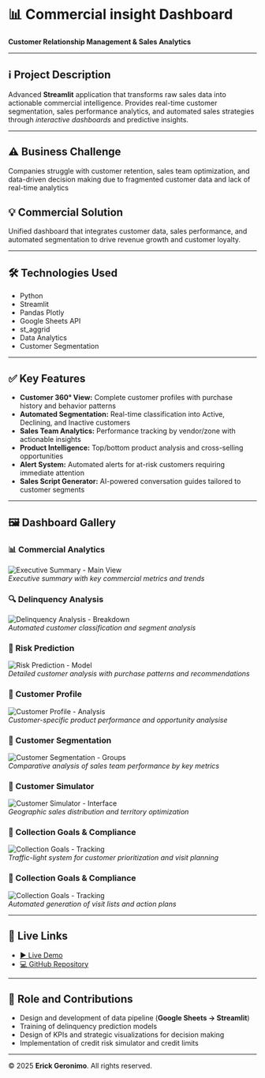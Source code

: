 # 📊 Commercial insight Dashboard

**Customer Relationship Management & Sales Analytics**

---

## ℹ️ Project Description
Advanced **Streamlit** application that transforms raw sales data into actionable commercial intelligence. Provides real-time customer segmentation, sales performance analytics, and automated sales strategies through *interactive dashboards* and predictive insights.

---

## ⚠️ Business Challenge
Companies struggle with customer retention, sales team optimization, and data-driven decision making due to fragmented customer data and lack of real-time analytics

## 💡 Commercial Solution
Unified dashboard that integrates customer data, sales performance, and automated segmentation to drive revenue growth and customer loyalty.

---

## 🛠️ Technologies Used
- Python
- Streamlit
- Pandas Plotly
- Google Sheets API
- st_aggrid
- Data Analytics
- Customer Segmentation

---

## ✅ Key Features
- **Customer 360° View:** Complete customer profiles with purchase history and behavior patterns
- **Automated Segmentation:** Real-time classification into Active, Declining, and Inactive customers  
- **Sales Team Analytics:** Performance tracking by vendor/zone with actionable insights
- **Product Intelligence:** Top/bottom product analysis and cross-selling opportunities
- **Alert System:** Automated alerts for at-risk customers requiring immediate attention
- **Sales Script Generator:** AI-powered conversation guides tailored to customer segments

---

## 🖼️ Dashboard Gallery  

### 📊 Commercial Analytics
![Executive Summary - Main View](images/executive-summary.png)  
*Executive summary with key commercial metrics and trends*

### 🔍 Delinquency Analysis
![Delinquency Analysis - Breakdown](images/delinquency-analysis.png)  
*Automated customer classification and segment analysis*

### 🧠 Risk Prediction
![Risk Prediction - Model](images/risk-prediction.png)  
*Detailed customer analysis with purchase patterns and recommendations*

### 👤 Customer Profile
![Customer Profile - Analysis](images/customer-profile.png)  
*Customer-specific product performance and opportunity analysise*

### 🧩 Customer Segmentation
![Customer Segmentation - Groups](images/customer-segmentation.png)  
*Comparative analysis of sales team performance by key metrics*

### 🧮 Customer Simulator
![Customer Simulator - Interface](images/customer-simulator.png)  
*Geographic sales distribution and territory optimization*

### 🎯 Collection Goals & Compliance
![Collection Goals - Tracking](images/collection-goals.png)  
*Traffic-light system for customer prioritization and visit planning*

### 🎯 Collection Goals & Compliance
![Collection Goals - Tracking](images/collection-goals.png)  
*Automated generation of visit lists and action plans*

---

## 🔗 Live Links
- [▶️ Live Demo](https://morosidadidmf.streamlit.app/)  
- [💻 GitHub Repository](https://github.com/erickgeronimord/cxc_idemefa)

---

## 👔 Role and Contributions
- Design and development of data pipeline (**Google Sheets → Streamlit**)  
- Training of delinquency prediction models  
- Design of KPIs and strategic visualizations for decision making  
- Implementation of credit risk simulator and credit limits  

---

© 2025 **Erick Geronimo**. All rights reserved.
